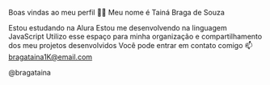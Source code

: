 Boas vindas ao meu perfil 💙💙
Meu nome é Tainá Braga de Souza 

Estou estudando na Alura
Estou me desenvolvendo na linguagem JavaScript
Utilizo esse espaço para minha organização e compartilhamento dos meu projetos desenvolvidos
Você pode entrar em contato comigo 📫
bragataina1K@email.com

@bragataina

